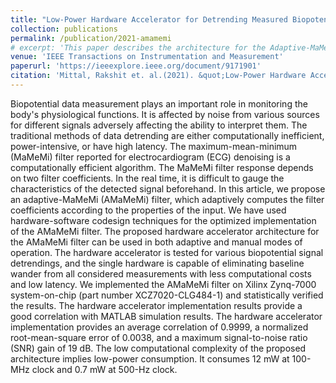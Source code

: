 ```yaml
---
title: "Low-Power Hardware Accelerator for Detrending Measured Biopotential Data"
collection: publications
permalink: /publication/2021-amamemi
# excerpt: 'This paper describes the architecture for the Adaptive-MaMeMi filter that can remove various low-frequency noises from biopotential signals. The Adaptive-MaMeMi filter is an adaption of the <a href="https://www.sciencedirect.com/science/article/pii/S1746809415001032">MaMeMi filter</a>. The single hardware accelerator, implemented on a Xilinx FPGA using hardware-software co-design techniques, can detrend various different biopotentials.'
venue: 'IEEE Transactions on Instrumentation and Measurement'
paperurl: 'https://ieeexplore.ieee.org/document/9171901'
citation: 'Mittal, Rakshit et. al.(2021). &quot;Low-Power Hardware Accelerator for Detrending Measured Biopotential Data.&quot; <i>IEEE Transactions on Instrumentation and Measurement</i>.'
---
```

Biopotential data measurement plays an important role in monitoring the body's physiological functions. It is affected by noise from various sources for different signals adversely affecting the ability to interpret them. The traditional methods of data detrending are either computationally inefficient, power-intensive, or have high latency. The maximum-mean-minimum (MaMeMi) filter reported for electrocardiogram (ECG) denoising is a computationally efficient algorithm. The MaMeMi filter response depends on two filter coefficients. In the real time, it is difficult to gauge the characteristics of the detected signal beforehand. In this article, we propose an adaptive-MaMeMi (AMaMeMi) filter, which adaptively computes the filter coefficients according to the properties of the input. We have used hardware-software codesign techniques for the optimized implementation of the AMaMeMi filter. The proposed hardware accelerator architecture for the AMaMeMi filter can be used in both adaptive and manual modes of operation. The hardware accelerator is tested for various biopotential signal detrendings, and the single hardware is capable of eliminating baseline wander from all considered measurements with less computational costs and low latency. We implemented the AMaMeMi filter on Xilinx Zynq-7000 system-on-chip (part number XCZ7020-CLG484-1) and statistically verified the results. The hardware accelerator implementation results provide a good correlation with MATLAB simulation results. The hardware accelerator implementation provides an average correlation of 0.9999, a normalized root-mean-square error of 0.0038, and a maximum signal-to-noise ratio (SNR) gain of 19 dB. The low computational complexity of the proposed architecture implies low-power consumption. It consumes 12 mW at 100-MHz clock and 0.7 mW at 500-Hz clock.
